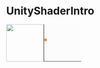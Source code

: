 # UnityShaderIntro

<img align="left" width="100" height="100" src="Works/glow.gif">
<img align="left"  width="100" height="100" src="Works/bounce.gif">
